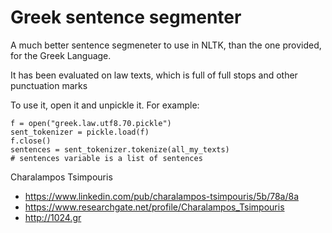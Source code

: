 Greek sentence segmenter
=============

A much better sentence segmeneter to use in NLTK, than the one provided, for the Greek Language.

It has been evaluated on law texts, which is full of full stops and other punctuation marks

To use it, open it and unpickle it. For example:

    f = open("greek.law.utf8.70.pickle")
    sent_tokenizer = pickle.load(f)
    f.close()
    sentences = sent_tokenizer.tokenize(all_my_texts)
    # sentences variable is a list of sentences

Charalampos Tsimpouris
* https://www.linkedin.com/pub/charalampos-tsimpouris/5b/78a/8a
* https://www.researchgate.net/profile/Charalampos_Tsimpouris
* http://1024.gr
